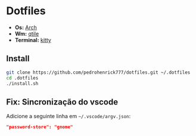 # Dotfiles

- **Os:** [Arch](https://archlinux.org)
- **Wm:** [qtile](http://www.qtile.org)
- **Terminal:** [kitty](https://sw.kovidgoyal.net/kitty)

## Install

```bash
git clone https://github.com/pedrohenrick777/dotfiles.git ~/.dotfiles
cd .dotfiles
./install.sh
```

## Fix: Sincronização do vscode

Adicione a seguinte linha em `~/.vscode/argv.json`:

```json
"password-store": "gnome"
```